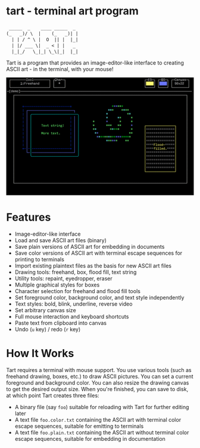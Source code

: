 tart - terminal art program
===========================

```
 _____  _    ____ _____  _
(_   _)/ \  |    (_   _)| |
  | | / ^ \ |  O  || |  |_|
  | |/ ___ \|  _ < | |   _
  |_|_/   \_|_| \_\|_|  |_|
```

Tart is a program that provides an image-editor-like interface to
creating ASCII art - in the terminal, with your mouse!

![](screenshots/1.png)

Features
========

- Image-editor-like interface
- Load and save ASCII art files (binary)
- Save plain versions of ASCII art for embedding in documents
- Save color versions of ASCII art with terminal escape sequences for
  printing to terminals
- Import existing plaintext files as the basis for new ASCII art files
- Drawing tools: freehand, box, flood fill, text string
- Utility tools: repaint, eyedropper, eraser
- Multiple graphical styles for boxes
- Character selection for freehand and flood fill tools
- Set foreground color, background color, and text style independently
- Text styles: bold, blink, underline, reverse video
- Set arbitrary canvas size
- Full mouse interaction and keyboard shortcuts
- Paste text from clipboard into canvas
- Undo (`u` key) / redo (`r` key)

How It Works
============

Tart requires a terminal with mouse support. You use various tools (such
as freehand drawing, boxes, etc.) to draw ASCII pictures. You can set a
current foreground and background color. You can also resize the drawing
canvas to get the desired output size. When you're finished, you can
save to disk, at which point Tart creates three files:

 * A binary file (say `foo`) suitable for reloading with Tart for
   further editing later
 * A text file `foo.color.txt` containing the ASCII art with terminal
   color escape sequences, suitable for emitting to terminals
 * A text file `foo.plain.txt` containing the ASCII art without terminal
   color escape sequences, suitable for embedding in documentation
